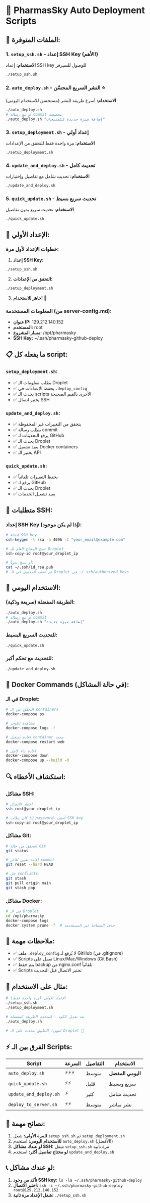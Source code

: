 # 🚀 PharmasSky Auto Deployment Scripts

## 📁 الملفات المتوفرة:

### 1. `setup_ssh.sh` - إعداد SSH Key (الأهم!)
**الاستخدام:** إعداد SSH key للوصول للسيرفر
```bash
./setup_ssh.sh
```

### 2. `auto_deploy.sh` - النشر السريع المحسّن ⭐
**الاستخدام:** أسرع طريقة للنشر (مستحسن للاستخدام اليومي)
```bash
./auto_deploy.sh
# أو مع رسالة commit مخصصة
./auto_deploy.sh "إضافة ميزة جديدة للمنتجات"
```

### 3. `setup_deployment.sh` - إعداد أولي
**الاستخدام:** مرة واحدة فقط للتحقق من الإعدادات
```bash
./setup_deployment.sh
```

### 4. `update_and_deploy.sh` - تحديث كامل
**الاستخدام:** تحديث شامل مع تفاصيل وإختبارات
```bash
./update_and_deploy.sh
```

### 5. `quick_update.sh` - تحديث سريع بسيط
**الاستخدام:** تحديث سريع بدون تفاصيل
```bash
./quick_update.sh
```

## 🔧 الإعداد الأولي:

### خطوات الإعداد لأول مرة:

1. **إعداد SSH Key:**
```bash
./setup_ssh.sh
```

2. **التحقق من الإعدادات:**
```bash
./setup_deployment.sh
```

3. **جاهز للاستخدام!** 🎉

### المعلومات المستخدمة (من server-config.md):
- **عنوان IP:** 129.212.140.152
- **المستخدم:** root
- **مسار المشروع:** /opt/pharmasky
- **SSH Key:** ~/.ssh/pharmasky-github-deploy

## 📋 ما يفعله كل script:

### `setup_deployment.sh`:
- ✅ يطلب معلومات الـ Droplet
- ✅ يحفظ الإعدادات في `.deploy_config`
- ✅ يحدث الـ scripts الأخرى بالقيم الصحيحة
- ✅ يختبر اتصال SSH

### `update_and_deploy.sh`:
- ✅ يتحقق من التغييرات غير المحفوظة
- ✅ يطلب رسالة commit
- ✅ يرفع التحديثات لـ GitHub
- ✅ يحدث الـ Droplet
- ✅ يعيد تشغيل Docker containers
- ✅ يختبر الـ API

### `quick_update.sh`:
- ✅ يحفظ التغييرات تلقائياً
- ✅ يرفع لـ GitHub
- ✅ يحدث الـ Droplet
- ✅ يعيد تشغيل الخدمات

## 🔑 متطلبات SSH:

### إعداد SSH Key (إذا لم يكن موجود):
```bash
# إنشاء SSH key
ssh-keygen -t rsa -b 4096 -C "your_email@example.com"

# نسخ المفتاح العام للـ Droplet
ssh-copy-id root@your_droplet_ip

# أو نسخ يدوياً:
cat ~/.ssh/id_rsa.pub
# ثم أضف المحتوى في الـ Droplet في ~/.ssh/authorized_keys
```

## 🚀 الاستخدام اليومي:

### الطريقة المفضلة (سريعة وذكية):
```bash
./auto_deploy.sh
# أو مع رسالة commit
./auto_deploy.sh "إضافة ميزة جديدة"
```

### للتحديث السريع البسيط:
```bash
./quick_update.sh
```

### للتحديث مع تحكم أكبر:
```bash
./update_and_deploy.sh
```

## 🐳 Docker Commands (في حالة المشاكل):

### في الـ Droplet:
```bash
# التحقق من الـ containers
docker-compose ps

# مشاهدة اللوجز
docker-compose logs -f

# إعادة تشغيل container محدد
docker-compose restart web

# إعادة بناء كامل
docker-compose down
docker-compose up --build -d
```

## 🔍 استكشاف الأخطاء:

### مشاكل SSH:
```bash
# اختبار الاتصال
ssh root@your_droplet_ip

# إذا كان يطلب password، أضف SSH key
ssh-copy-id root@your_droplet_ip
```

### مشاكل Git:
```bash
# التحقق من حالة Git
git status

# إعادة تعيين للآخر commit
git reset --hard HEAD

# حل conflicts
git stash
git pull origin main
git stash pop
```

### مشاكل Docker:
```bash
# في الـ Droplet
cd /opt/pharmasky
docker-compose logs
docker system prune -f  # حذف المساحة غير المستخدمة
```

## 📝 ملاحظات مهمة:

- ✅ ملف `.deploy_config` لا يُرفع لـ GitHub (في .gitignore)
- ✅ Scripts تعمل على Linux/Mac/Windows (Git Bash)
- ✅ يتم حفظ backup من nginx.conf تلقائياً
- ✅ Scripts تختبر الاتصال قبل التحديث

## 🎯 مثال على الاستخدام:

```bash
# الإعداد الأولي (مرة واحدة فقط)
./setup_ssh.sh
./setup_deployment.sh

# بعد تعديل الكود - استخدم الطريقة المفضلة
./auto_deploy.sh

# انتهى! التطبيق محدث على الـ Droplet 🎉
```

## ⚡ الفرق بين الـ Scripts:

| Script | السرعة | التفاصيل | الاستخدام |
|--------|---------|----------|-----------|
| `auto_deploy.sh` | ⚡⚡⚡ | متوسط | **اليومي المفضل** |
| `quick_update.sh` | ⚡⚡ | قليل | سريع وبسيط |
| `update_and_deploy.sh` | ⚡ | كثير | تحديث شامل |
| `deploy_to_server.sh` | ⚡⚡ | متوسط | نشر مباشر |

## 🔑 نصائح مهمة:

1. **للمرة الأولى:** شغل `setup_ssh.sh` ثم `setup_deployment.sh`
2. **للاستخدام اليومي:** استخدم `auto_deploy.sh` (الأفضل!)
3. **لو عندك مشاكل SSH:** شغل `setup_ssh.sh` مرة تانية
4. **لو محتاج تفاصيل أكثر:** استخدم `update_and_deploy.sh`

## 📞 لو عندك مشاكل:

1. **تأكد من وجود SSH key:** `ls -la ~/.ssh/pharmasky-github-deploy`
2. **اختبر الاتصال:** `ssh -i ~/.ssh/pharmasky-github-deploy root@129.212.140.152`
3. **شغل الإعداد مرة تانية:** `./setup_ssh.sh`
